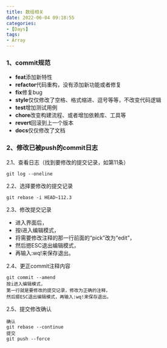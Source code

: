 ```yaml
---
title: 数组相关
date: 2022-06-04 09:18:55
categories:
- [Days]
tags:
- Array
---
```


### **1、commit规范**

- **feat**添加新特性
- **refactor**代码重构，没有添加新功能或者修复
- **fix**修复bug
- **style**仅仅修改了空格、格式缩进、逗号等等，不改变代码逻辑
- **test**增加测试用例
- **chore**改变构建流程、或者增加依赖库、工具等
- **revert**回滚到上一个版本
- **docs**仅仅修改了文档

### **2、修改已被push的commit日志**

2\.1、查看日志（找到要修改的提交记录，如第11条）

```
git log --oneline
```

2\.2、选择要修改的提交记录

```
git rebase -i HEAD~112.3
```

2\.3、修改提交记录

- 进入界面后，
- 按i进入编辑模式，
- 将需要修改注释的那一行前面的“pick”改为“edit”，
- 然后摁ESC退出编辑模式，
- 再输入:wq!来保存退出。

2\.4、更正commit注释内容

```
git commit --amend
按i进入编辑模式，
第一行就是要修改的提交记录，修改为正确的注释，
然后摁ESC退出编辑模式，再输入:wq!来保存退出。
```

2\.5、提交修改确认

```
确认
git rebase --continue
提交
git push --force
```



